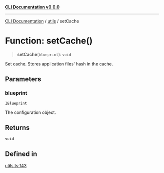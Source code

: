 [**CLI Documentation v0.0.0**](../../README.md)

***

[CLI Documentation](../../modules.md) / [utils](../README.md) / setCache

# Function: setCache()

> **setCache**(`blueprint`): `void`

Set cache.
Stores application files' hash in the cache.

## Parameters

### blueprint

`IBlueprint`

The configuration object.

## Returns

`void`

## Defined in

[utils.ts:143](https://github.com/stonemjs/cli/blob/b2251afafa869f82f017c134bddb19013c7883b6/src/utils.ts#L143)
